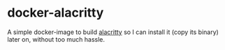 # docker-alacritty

A simple docker-image to build [alacritty](https://github.com/alacritty/alacritty) so I can install it (copy its binary) later on, without too much hassle.
